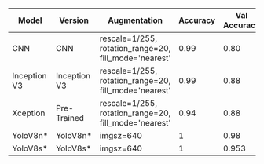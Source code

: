 | Model       | Version  | Augmentation                                | Accuracy | Val Accuracy |
|-------------|----------|---------------------------------------------|----------|--------------|
| CNN         | CNN      | rescale=1/255, rotation_range=20, fill_mode='nearest' | 0.99     | 0.80         |
| Inception V3| Inception V3| rescale=1/255, rotation_range=20, fill_mode='nearest' | 0.99     | 0.88         |
| Xception    | Pre-Trained | rescale=1/255, rotation_range=20, fill_mode='nearest' | 0.94     | 0.88         |
| YoloV8n*    | YoloV8n* | imgsz=640                                   | 1        | 0.98         |
| YoloV8s*    | YoloV8s* | imgsz=640                                   | 1        | 0.953        |
